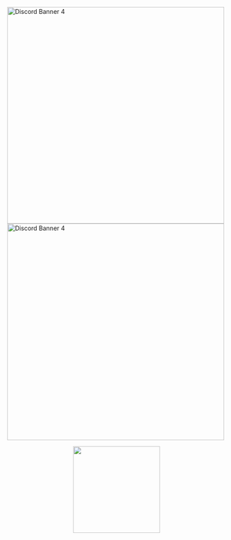 <img width="500" src="https://discordapp.com/api/guilds/791656707930849311/widget.png?style=banner4" alt="Discord Banner 4"/> <img width="500" src="https://discordapp.com/api/guilds/851124117222850590/widget.png?style=banner4" alt="Discord Banner 4"/>

<p align="center">
  <img width="200" src="https://komarev.com/ghpvc/?username=Sismei&color=blue">
</p>
